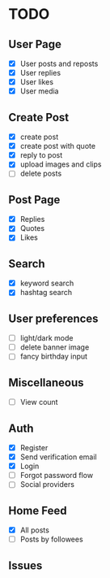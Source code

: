# TODO

## User Page
- [x] User posts and reposts
- [x] User replies
- [x] User likes
- [x] User media

## Create Post
- [x] create post
- [x] create post with quote
- [x] reply to post
- [x] upload images and clips
- [ ] delete posts

## Post Page
- [x] Replies
- [x] Quotes
- [x] Likes

## Search
- [x] keyword search
- [x] hashtag search

## User preferences
- [ ] light/dark mode
- [ ] delete banner image
- [ ] fancy birthday input

## Miscellaneous
- [ ] View count

## Auth
- [x] Register
- [x] Send verification email
- [x] Login
- [ ] Forgot password flow
- [ ] Social providers

## Home Feed
- [x] All posts
- [ ] Posts by followees

## Issues
